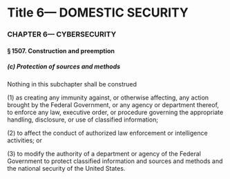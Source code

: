 
# Title 6— DOMESTIC SECURITY
### CHAPTER 6— CYBERSECURITY
#### § 1507. Construction and preemption
##### (c) Protection of sources and methods

Nothing in this subchapter shall be construed

(1) as creating any immunity against, or otherwise affecting, any action brought by the Federal Government, or any agency or department thereof, to enforce any law, executive order, or procedure governing the appropriate handling, disclosure, or use of classified information;

(2) to affect the conduct of authorized law enforcement or intelligence activities; or

(3) to modify the authority of a department or agency of the Federal Government to protect classified information and sources and methods and the national security of the United States.
